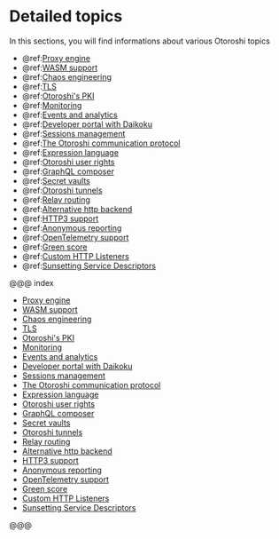 # Detailed topics

In this sections, you will find informations about various Otoroshi topics  

* @ref:[Proxy engine](./engine.md)
* @ref:[WASM support](./wasm-usage.md)
* @ref:[Chaos engineering](./chaos-engineering.md)
* @ref:[TLS](./tls.md)
* @ref:[Otoroshi's PKI](./pki.md)
* @ref:[Monitoring](./monitoring.md)
* @ref:[Events and analytics](./events-and-analytics.md)
* @ref:[Developer portal with Daikoku](./dev-portal.md)
* @ref:[Sessions management](./sessions-mgmt.md)
* @ref:[The Otoroshi communication protocol](./otoroshi-protocol.md)
* @ref:[Expression language](./expression-language.md)
* @ref:[Otoroshi user rights](./user-rights.md)
* @ref:[GraphQL composer](./graphql-composer.md)
* @ref:[Secret vaults](./secrets.md)
* @ref:[Otoroshi tunnels](./tunnels.md)
* @ref:[Relay routing](./relay-routing.md)
* @ref:[Alternative http backend](./netty-server.md)
* @ref:[HTTP3 support](./http3.md)
* @ref:[Anonymous reporting](./anonymous-reporting.md)
* @ref:[OpenTelemetry support](./opentelemetry.md)
* @ref:[Green score](./green-score.md)
* @ref:[Custom HTTP Listeners](./http-listeners.md)
* @ref:[Sunsetting Service Descriptors](./deprecating-sd.md)

@@@ index

* [Proxy engine](./engine.md)
* [WASM support](./wasm-usage.md)
* [Chaos engineering](./chaos-engineering.md)
* [TLS](./tls.md)
* [Otoroshi's PKI](./pki.md)
* [Monitoring](./monitoring.md)
* [Events and analytics](./events-and-analytics.md)
* [Developer portal with Daikoku](./dev-portal.md)
* [Sessions management](./sessions-mgmt.md)
* [The Otoroshi communication protocol](./otoroshi-protocol.md)
* [Expression language](./expression-language.md)
* [Otoroshi user rights](./user-rights.md)
* [GraphQL composer](./graphql-composer.md)
* [Secret vaults](./secrets.md)
* [Otoroshi tunnels](./tunnels.md)
* [Relay routing](./relay-routing.md)
* [Alternative http backend](./netty-server.md)
* [HTTP3 support](./http3.md)
* [Anonymous reporting](./anonymous-reporting.md)
* [OpenTelemetry support](./opentelemetry.md)
* [Green score](./green-score.md)
* [Custom HTTP Listeners](./http-listeners.md)
* [Sunsetting Service Descriptors](./deprecating-sd.md)
  
@@@
